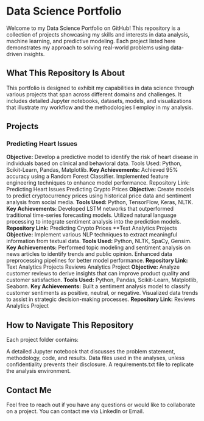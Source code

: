 # Data Science Portfolio
Welcome to my Data Science Portfolio on GitHub! This repository is a collection of projects showcasing my skills and interests in data analysis, machine learning, and predictive modeling. Each project listed here demonstrates my approach to solving real-world problems using data-driven insights.

## What This Repository Is About
This portfolio is designed to exhibit my capabilities in data science through various projects that span across different domains and challenges. It includes detailed Jupyter notebooks, datasets, models, and visualizations that illustrate my workflow and the methodologies I employ in my analysis.

## Projects

### Predicting Heart Issues
**Objective:** Develop a predictive model to identify the risk of heart disease in individuals based on clinical and behavioral data.
Tools Used: Python, Scikit-Learn, Pandas, Matplotlib.
**Key Achievements:**
Achieved 95% accuracy using a Random Forest Classifier.
Implemented feature engineering techniques to enhance model performance.
Repository Link: Predicting Heart Issues
Predicting Crypto Prices
**Objective:** Create models to predict cryptocurrency prices using historical price data and sentiment analysis from social media.
**Tools Used:** Python, TensorFlow, Keras, NLTK.
**Key Achievements:**
Developed LSTM networks that outperformed traditional time-series forecasting models.
Utilized natural language processing to integrate sentiment analysis into the prediction models.
**Repository Link:** Predicting Crypto Prices
**Text Analytics Projects
**Objective:** Implement various NLP techniques to extract meaningful information from textual data.
**Tools Used:** Python, NLTK, SpaCy, Gensim.
**Key Achievements:**
Performed topic modeling and sentiment analysis on news articles to identify trends and public opinion.
Enhanced data preprocessing pipelines for better model performance.
**Repository Link:** Text Analytics Projects
Reviews Analytics Project
**Objective:** Analyze customer reviews to derive insights that can improve product quality and customer satisfaction.
**Tools Used:** Python, Pandas, Scikit-Learn, Matplotlib, Seaborn.
**Key Achievements:**
Built a sentiment analysis model to classify customer sentiments as positive, neutral, or negative.
Visualized data trends to assist in strategic decision-making processes.
**Repository Link:** Reviews Analytics Project
## How to Navigate This Repository
Each project folder contains:

A detailed Jupyter notebook that discusses the problem statement, methodology, code, and results.
Data files used in the analyses, unless confidentiality prevents their disclosure.
A requirements.txt file to replicate the analysis environment.
## Contact Me
Feel free to reach out if you have any questions or would like to collaborate on a project. You can contact me via LinkedIn or Email.
